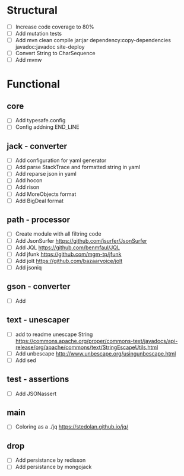 # Structural
- [ ] Increase code coverage to 80%
- [ ] Add mutation tests
- [ ] Add mvn clean compile jar:jar dependency:copy-dependencies javadoc:javadoc site-deploy
- [ ] Convert String to CharSequence
- [ ] Add mvnw

# Functional
## core
- [ ] Add typesafe.config
- [ ] Config addning END_LINE

## jack - converter
- [ ] Add configuration for yaml generator
- [ ] Add parse StackTrace and formatted string in yaml
- [ ] Add reparse json in yaml
- [ ] Add hocon
- [ ] Add rison
- [ ] Add MoreObjects format
- [ ] Add BigDeal format

## path - processor
- [ ] Create module with all filtring code
- [ ] Add JsonSurfer https://github.com/jsurfer/JsonSurfer
- [ ] Add JQL https://github.com/benmfaul/JQL 
- [ ] Add jfunk https://github.com/mgm-tp/jfunk
- [ ] Add jolt https://github.com/bazaarvoice/jolt
- [ ] Add jsoniq

## gson - converter
- [ ] Add

## text - unescaper
- [ ] add to readme unescape String https://commons.apache.org/proper/commons-text/javadocs/api-release/org/apache/commons/text/StringEscapeUtils.html
- [ ] Add unbescape http://www.unbescape.org/usingunbescape.html
- [ ] Add sed

## test - assertions
- [ ] Add JSONassert

## main
- [ ] Coloring as a ./jq https://stedolan.github.io/jq/

## drop
- [ ] Add persistance by redisson
- [ ] Add persistance by mongojack
